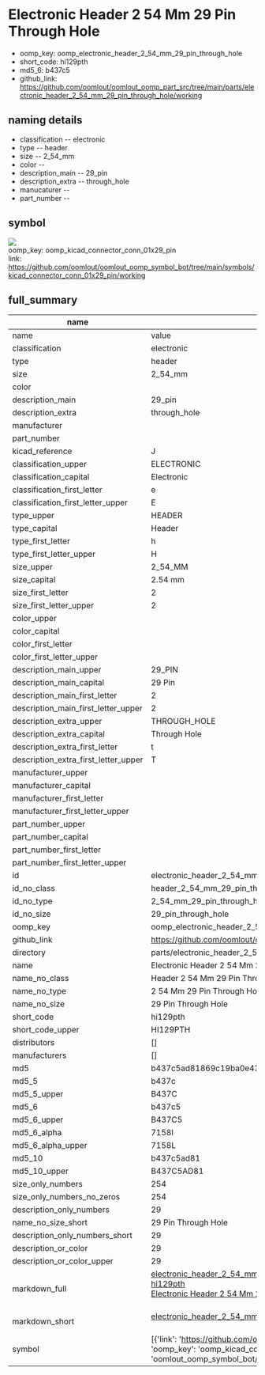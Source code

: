 # Electronic Header 2 54 Mm 29 Pin Through Hole

  
* oomp_key: oomp_electronic_header_2_54_mm_29_pin_through_hole 
* short_code: hi129pth
* md5_6: b437c5  
* github_link: https://github.com/oomlout/oomlout_oomp_part_src/tree/main/parts/electronic_header_2_54_mm_29_pin_through_hole/working  
## naming details
* classification -- electronic
* type -- header
* size -- 2_54_mm
* color -- 
* description_main -- 29_pin
* description_extra -- through_hole
* manucaturer -- 
* part_number -- 



## symbol

![](symbol/{index}}/working/working_600.png)  
oomp_key: oomp_kicad_connector_conn_01x29_pin  
link: https://github.com/oomlout/oomlout_oomp_symbol_bot/tree/main/symbols/kicad_connector_conn_01x29_pin/working  


## full_summary
| name | value | 
| --- | --- | 
| name | value | 
| classification | electronic | 
| type | header | 
| size | 2_54_mm | 
| color |  | 
| description_main | 29_pin | 
| description_extra | through_hole | 
| manufacturer |  | 
| part_number |  | 
| kicad_reference | J | 
| classification_upper | ELECTRONIC | 
| classification_capital | Electronic | 
| classification_first_letter | e | 
| classification_first_letter_upper | E | 
| type_upper | HEADER | 
| type_capital | Header | 
| type_first_letter | h | 
| type_first_letter_upper | H | 
| size_upper | 2_54_MM | 
| size_capital | 2.54 mm | 
| size_first_letter | 2 | 
| size_first_letter_upper | 2 | 
| color_upper |  | 
| color_capital |  | 
| color_first_letter |  | 
| color_first_letter_upper |  | 
| description_main_upper | 29_PIN | 
| description_main_capital | 29 Pin | 
| description_main_first_letter | 2 | 
| description_main_first_letter_upper | 2 | 
| description_extra_upper | THROUGH_HOLE | 
| description_extra_capital | Through Hole | 
| description_extra_first_letter | t | 
| description_extra_first_letter_upper | T | 
| manufacturer_upper |  | 
| manufacturer_capital |  | 
| manufacturer_first_letter |  | 
| manufacturer_first_letter_upper |  | 
| part_number_upper |  | 
| part_number_capital |  | 
| part_number_first_letter |  | 
| part_number_first_letter_upper |  | 
| id | electronic_header_2_54_mm_29_pin_through_hole | 
| id_no_class | header_2_54_mm_29_pin_through_hole | 
| id_no_type | 2_54_mm_29_pin_through_hole | 
| id_no_size | 29_pin_through_hole | 
| oomp_key | oomp_electronic_header_2_54_mm_29_pin_through_hole | 
| github_link | https://github.com/oomlout/oomlout_oomp_part_src/tree/main/parts/electronic_header_2_54_mm_29_pin_through_hole/working | 
| directory | parts/electronic_header_2_54_mm_29_pin_through_hole | 
| name | Electronic Header 2 54 Mm 29 Pin Through Hole | 
| name_no_class | Header 2 54 Mm 29 Pin Through Hole | 
| name_no_type | 2 54 Mm 29 Pin Through Hole | 
| name_no_size | 29 Pin Through Hole | 
| short_code | hi129pth | 
| short_code_upper | HI129PTH | 
| distributors | [] | 
| manufacturers | [] | 
| md5 | b437c5ad81869c19ba0e4351ec148d00 | 
| md5_5 | b437c | 
| md5_5_upper | B437C | 
| md5_6 | b437c5 | 
| md5_6_upper | B437C5 | 
| md5_6_alpha | 7158l | 
| md5_6_alpha_upper | 7158L | 
| md5_10 | b437c5ad81 | 
| md5_10_upper | B437C5AD81 | 
| size_only_numbers | 254 | 
| size_only_numbers_no_zeros | 254 | 
| description_only_numbers | 29 | 
| name_no_size_short | 29 Pin Through Hole | 
| description_only_numbers_short | 29 | 
| description_or_color | 29 | 
| description_or_color_upper | 29 | 
| markdown_full | [electronic_header_2_54_mm_29_pin_through_hole](https://github.com/oomlout/oomlout_oomp_part_src/tree/main/parts/electronic_header_2_54_mm_29_pin_through_hole/working)<br>[hi129pth](https://github.com/oomlout/oomlout_oomp_part_src/tree/main/parts/electronic_header_2_54_mm_29_pin_through_hole/working)<br>[Electronic Header 2 54 Mm 29 Pin Through Hole](https://github.com/oomlout/oomlout_oomp_part_src/tree/main/parts/electronic_header_2_54_mm_29_pin_through_hole/working)<br><br> | 
| markdown_short | [electronic_header_2_54_mm_29_pin_through_hole](https://github.com/oomlout/oomlout_oomp_part_src/tree/main/parts/electronic_header_2_54_mm_29_pin_through_hole/working)<br><br> | 
| symbol | [{'link': 'https://github.com/oomlout/oomlout_oomp_symbol_bot/tree/main/symbols/kicad_connector_conn_01x29_pin', 'oomp_key': 'oomp_kicad_connector_conn_01x29_pin', 'directory': 'oomlout_oomp_symbol_bot/symbols/kicad_connector_conn_01x29_pin//working/working.kicad_sym', 'index': 0}] | 
